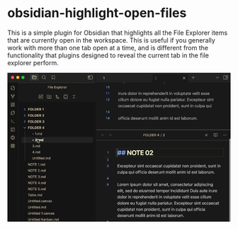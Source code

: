 # obsidian-highlight-open-files

This is a simple plugin for Obsidian that highlights all the File Explorer items that are currently open in the workspace. This is useful if you generally work with more than one tab open at a time, and is different from the functionality that plugins designed to reveal the current tab in the file explorer perform.

<img src="assets/highlight-open-files.gif" style="width:672px;" alt="Basic usage example" />
